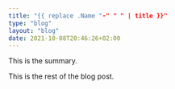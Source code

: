 ```yaml
---
title: "{{ replace .Name "-" " " | title }}"
type: "blog"
layout: "blog"
date: 2021-10-08T20:46:26+02:00
---
```


This is the summary.
<!--more-->
This is the rest of the blog post.